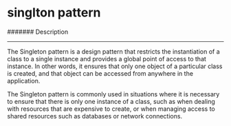 

# singlton pattern


####### Description

---
The Singleton pattern is a design pattern that restricts the instantiation of a class to a single instance and provides a global point of access to that instance. 
In other words, it ensures that only one object of a particular class is created, and that object can be accessed from anywhere in the application.

The Singleton pattern is commonly used in situations where it is necessary to ensure that there is only one instance of a class, 
such as when dealing with resources that are expensive to create, or when managing access to shared resources such as databases or network connections.



